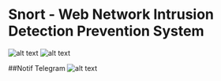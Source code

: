 # Snort - Web Network Intrusion Detection Prevention System 
![alt text](https://github.com/rizkylab/Web-Snort-Firewall/blob/master/pic/1.png)
![alt text](https://github.com/rizkylab/Web-Snort-Firewall/blob/master/pic/2.png)

##Notif Telegram
![alt text](https://github.com/rizkylab/Web-Snort-Firewall/blob/master/pic/tele.JPG)
